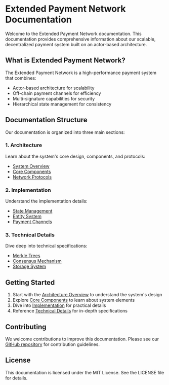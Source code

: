 # Extended Payment Network Documentation

Welcome to the Extended Payment Network documentation. This documentation provides comprehensive information about our scalable, decentralized payment system built on an actor-based architecture.

## What is Extended Payment Network?

The Extended Payment Network is a high-performance payment system that combines:
- Actor-based architecture for scalability
- Off-chain payment channels for efficiency
- Multi-signature capabilities for security
- Hierarchical state management for consistency

## Documentation Structure

Our documentation is organized into three main sections:

### 1. Architecture
Learn about the system's core design, components, and protocols:
- [System Overview](architecture/overview.md)
- [Core Components](architecture/components.md)
- [Network Protocols](architecture/protocols.md)

### 2. Implementation
Understand the implementation details:
- [State Management](implementation/state-management.md)
- [Entity System](implementation/entities.md)
- [Payment Channels](implementation/channels.md)

### 3. Technical Details
Dive deep into technical specifications:
- [Merkle Trees](technical/merkle.md)
- [Consensus Mechanism](technical/consensus.md)
- [Storage System](technical/storage.md)

## Getting Started

1. Start with the [Architecture Overview](architecture/overview.md) to understand the system's design
2. Explore [Core Components](architecture/components.md) to learn about system elements
3. Dive into [Implementation](implementation/state-management.md) for practical details
4. Reference [Technical Details](technical/merkle.md) for in-depth specifications

## Contributing

We welcome contributions to improve this documentation. Please see our [GitHub repository](https://github.com/yourusername/xxxln) for contribution guidelines.

## License

This documentation is licensed under the MIT License. See the LICENSE file for details. 